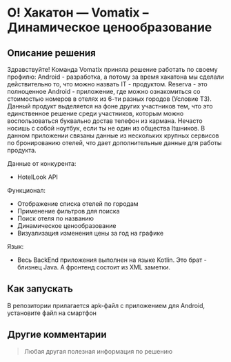 # О! Хакатон — Vomatix – Динамическое ценообразование

## Описание решения

Здравствуйте! Команда Vomatix приняла решение работать по своему профилю: Android - разработка, а потому за время хакатона мы сделали действительно то, что можно назвать IT - продуктом.
Reserva - это полноценное Android - приложение, где можно ознакомиться со стоимостью номеров в отелях из 6-ти разных городов (Условие ТЗ). 
Данный продукт выделяется на фоне других участников тем, что это единственное решение среди участников, которым можно воспользоваться буквально достав телефон из кармана. Нечасто носишь с собой ноутбук, если ты не один из общества Itшников. 
В данном приложении связаны данные из нескольких крупных сервисов по бронированию отелей, что дает дополнительные данные для работы продукта.

Данные от конкурента:
- HotelLook API

Функционал:
- Отображение списка отелей по городам
- Применение фильтров для поиска 
- Поиск отеля по названию
- Динамическое ценообразование
- Визуализация изменения цены за год на графике 

Язык:
- Весь BackEnd приложения выполнен на языке Kotlin. Это брат - близнец Java. А фронтенд состоит из XML заметки.


## Как запускать

В репозитории прилагается apk-файл с приложением для Android, установите файл на смартфон

## Другие комментарии

> Любая другая полезная информация по решению
